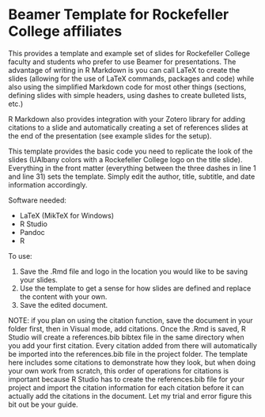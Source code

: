 # Beamer Template for Rockefeller College affiliates
This provides a template and example set of slides for Rockefeller College faculty and students who prefer to use Beamer for presentations. The advantage of writing in R Markdown is you can call LaTeX to create the slides (allowing for the use of LaTeX commands, packages and code) while also using the simplified Markdown code for most other things (sections, defining slides with simple headers, using dashes to create bulleted lists, etc.)

R Markdown also provides integration with your Zotero library for adding citations to a slide and automatically creating a set of references slides at the end of the presentation (see example slides for the setup).

This template provides the basic code you need to replicate the look of the slides (UAlbany colors with a Rockefeller College logo on the title slide). Everything in the front matter (everything between the three dashes in line 1 and line 31) sets the template. Simply edit the author, title, subtitle, and date information accordingly.

Software needed:
- LaTeX (MikTeX for Windows)
- R Studio
- Pandoc
- R

To use:
1. Save the .Rmd file and logo in the location you would like to be saving your slides.
2. Use the template to get a sense for how slides are defined and replace the content with your own.
3. Save the edited document. 

NOTE: if you plan on using the citation function, save the document in your folder first, then in Visual mode, add citations. Once the .Rmd is saved, R Studio will create a references.bib bibtex file in the same directory when you add your first citation. Every citation added from there will automatically be imported into the references.bib file in the project folder. The template here includes some citations to demonstrate how they look, but when doing your own work from scratch, this order of operations for citations is important because R Studio has to create the references.bib file for your project and import the citation information for each citation before it can actually add the citations in the document. Let my trial and error figure this bit out be your guide.

